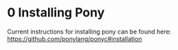 # 0 Installing Pony

Current instructions for installing pony can be found here: https://github.com/ponylang/ponyc#installation

